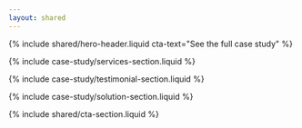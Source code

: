 ```yaml
---
layout: shared
---
```


<article>

<!-- Hero Header -->

{% include shared/hero-header.liquid cta-text="See the full case study" %}

<!-- Services -->

{% include case-study/services-section.liquid %}

<!-- Testimonial -->

{% include case-study/testimonial-section.liquid %}

<!-- Solution -->

{% include case-study/solution-section.liquid %}

<!-- See More -->

<!-- CTA -->

{% include shared/cta-section.liquid %}

</article>
